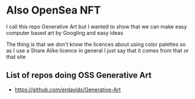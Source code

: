 # Also OpenSea NFT

I call this repo Generative Art but I wanted to show that we can make easy computer based art by Googling and easy ideas

The thing is that we don't know the licences about using color palettes so as I use a Share Alike licence in general I just say that it comes from that or that site

## List of repos doing OSS Generative Art

- https://github.com/erdavids/Generative-Art
